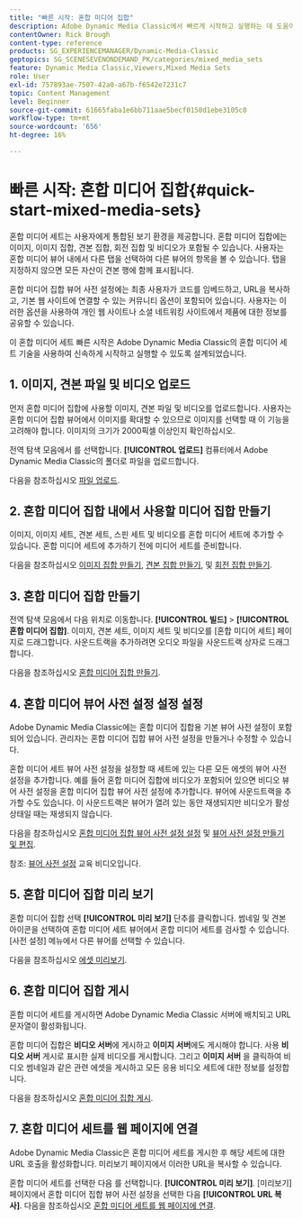```yaml
---
title: "빠른 시작: 혼합 미디어 집합"
description: Adobe Dynamic Media Classic에서 빠르게 시작하고 실행하는 데 도움이 되는 혼합 미디어 세트에 대한 소개 및 빠른 시작입니다.
contentOwner: Rick Brough
content-type: reference
products: SG_EXPERIENCEMANAGER/Dynamic-Media-Classic
geptopics: SG_SCENESEVENONDEMAND_PK/categories/mixed_media_sets
feature: Dynamic Media Classic,Viewers,Mixed Media Sets
role: User
exl-id: 757893ae-7507-42a0-a67b-f6542e7231c7
topic: Content Management
level: Beginner
source-git-commit: 61665faba1e6bb711aae5becf0150d1ebe3105c0
workflow-type: tm+mt
source-wordcount: '656'
ht-degree: 16%

---
```


# 빠른 시작: 혼합 미디어 집합{#quick-start-mixed-media-sets}

혼합 미디어 세트는 사용자에게 통합된 보기 환경을 제공합니다. 혼합 미디어 집합에는 이미지, 이미지 집합, 견본 집합, 회전 집합 및 비디오가 포함될 수 있습니다. 사용자는 혼합 미디어 뷰어 내에서 다른 탭을 선택하여 다른 뷰어의 항목을 볼 수 있습니다. 탭을 지정하지 않으면 모든 자산이 견본 행에 함께 표시됩니다.

혼합 미디어 집합 뷰어 사전 설정에는 최종 사용자가 코드를 임베드하고, URL을 복사하고, 기본 웹 사이트에 연결할 수 있는 커뮤니티 옵션이 포함되어 있습니다. 사용자는 이러한 옵션을 사용하여 개인 웹 사이트나 소셜 네트워킹 사이트에서 제품에 대한 정보를 공유할 수 있습니다.

이 혼합 미디어 세트 빠른 시작은 Adobe Dynamic Media Classic의 혼합 미디어 세트 기술을 사용하여 신속하게 시작하고 실행할 수 있도록 설계되었습니다.

## 1. 이미지, 견본 파일 및 비디오 업로드

먼저 혼합 미디어 집합에 사용할 이미지, 견본 파일 및 비디오를 업로드합니다. 사용자는 혼합 미디어 집합 뷰어에서 이미지를 확대할 수 있으므로 이미지를 선택할 때 이 기능을 고려해야 합니다. 이미지의 크기가 2000픽셀 이상인지 확인하십시오.

전역 탐색 모음에서 를 선택합니다. **[!UICONTROL 업로드]** 컴퓨터에서 Adobe Dynamic Media Classic의 폴더로 파일을 업로드합니다.

다음을 참조하십시오 [파일 업로드](uploading-files.md#uploading-your-files).

## 2. 혼합 미디어 집합 내에서 사용할 미디어 집합 만들기

이미지, 이미지 세트, 견본 세트, 스핀 세트 및 비디오를 혼합 미디어 세트에 추가할 수 있습니다. 혼합 미디어 세트에 추가하기 전에 미디어 세트를 준비합니다.

다음을 참조하십시오 [이미지 집합 만들기](creating-image-set.md#creating-an-image-set), [견본 집합 만들기](creating-swatch-set.md#creating-a-swatch-set), 및 [회전 집합 만들기](creating-spin-set.md#creating-a-spin-set).

## 3. 혼합 미디어 집합 만들기

전역 탐색 모음에서 다음 위치로 이동합니다. **[!UICONTROL 빌드]** > **[!UICONTROL 혼합 미디어 집합]**. 이미지, 견본 세트, 이미지 세트 및 비디오를 [혼합 미디어 세트] 페이지로 드래그합니다. 사운드트랙을 추가하려면 오디오 파일을 사운드트랙 상자로 드래그합니다.

다음을 참조하십시오 [혼합 미디어 집합 만들기](creating-mixed-media-set.md#creating-a-mixed-media-set).

## 4. 혼합 미디어 뷰어 사전 설정 설정 설정

Adobe Dynamic Media Classic에는 혼합 미디어 집합용 기본 뷰어 사전 설정이 포함되어 있습니다. 관리자는 혼합 미디어 집합 뷰어 사전 설정을 만들거나 수정할 수 있습니다.

혼합 미디어 세트 뷰어 사전 설정을 설정할 때 세트에 있는 다른 모든 에셋의 뷰어 사전 설정을 추가합니다. 예를 들어 혼합 미디어 집합에 비디오가 포함되어 있으면 비디오 뷰어 사전 설정을 혼합 미디어 집합 뷰어 사전 설정에 추가합니다. 뷰어에 사운드트랙을 추가할 수도 있습니다. 이 사운드트랙은 뷰어가 열려 있는 동안 재생되지만 비디오가 활성 상태일 때는 재생되지 않습니다.

다음을 참조하십시오 [혼합 미디어 집합 뷰어 사전 설정 설정](setting-mixed-media-set-viewer.md#setting-up-a-mixed-media-set-viewer-preset) 및 [뷰어 사전 설정 만들기 및 편집](application-setup.md#adding-and-editing-viewer-presets).

참조: [뷰어 사전 설정](https://s7d5.scene7.com/s7viewers/html5/VideoViewer.html?videoserverurl=https://s7d5.scene7.com/is/content/&amp;emailurl=https://s7d5.scene7.com/s7/emailFriend&amp;serverUrl=https://s7d5.scene7.com/is/image/&amp;config=Scene7SharedAssets/Universal_HTML5_Video&amp;contenturl=https://s7d5.scene7.com/skins/&amp;asset=S7tutorials/550_viewer-presets_converted%20renamed_Done-AVS) 교육 비디오입니다.

## 5. 혼합 미디어 집합 미리 보기

혼합 미디어 집합 선택 **[!UICONTROL 미리 보기]** 단추를 클릭합니다. 썸네일 및 견본 아이콘을 선택하여 혼합 미디어 세트 뷰어에서 혼합 미디어 세트를 검사할 수 있습니다. [사전 설정] 메뉴에서 다른 뷰어를 선택할 수 있습니다.

다음을 참조하십시오 [에셋 미리보기](previewing-asset.md#previewing-an-asset).

## 6. 혼합 미디어 집합 게시

혼합 미디어 세트를 게시하면 Adobe Dynamic Media Classic 서버에 배치되고 URL 문자열이 활성화됩니다.

혼합 미디어 집합은 **비디오 서버**&#x200B;에 게시하고 **이미지 서버**&#x200B;에도 게시해야 합니다. 사용 **비디오 서버** 게시로 표시한 실제 비디오를 게시합니다. 그리고 **이미지 서버** 을 클릭하여 비디오 썸네일과 같은 관련 에셋을 게시하고 모든 응용 비디오 세트에 대한 정보를 설정합니다.

다음을 참조하십시오 [혼합 미디어 집합 게시](publishing-mixed-media-set.md#publishing-a-mixed-media-set).

## 7. 혼합 미디어 세트를 웹 페이지에 연결

Adobe Dynamic Media Classic은 혼합 미디어 세트를 게시한 후 해당 세트에 대한 URL 호출을 활성화합니다. 미리보기 페이지에서 이러한 URL을 복사할 수 있습니다.

혼합 미디어 세트를 선택한 다음 를 선택합니다. **[!UICONTROL 미리 보기]**. [미리보기] 페이지에서 혼합 미디어 집합 뷰어 사전 설정을 선택한 다음 **[!UICONTROL URL 복사]**. 다음을 참조하십시오 [혼합 미디어 세트를 웹 페이지에 연결](linking-mixed-media-set-web.md#linking-a-mixed-media-set-to-a-web-page).
